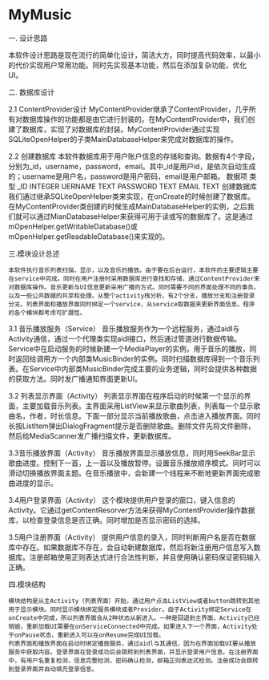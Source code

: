 # MyMusic

一. 设计思路

   本软件设计思路是现在流行的简单化设计，简洁大方。同时提高代码效率，以最小的代价实现用户常用功能。同时先实现基本功能，然后在添加复杂功能，优化UI。

二. 数据库设计

2.1 ContentProvider设计
    MyContentProvider继承了ContentProvider，几乎所有对数据库操作的功能都是由它进行封装的。在MyContentProvider中，我们创建了数据库，实现了对数据库的封装。MyContentProvider通过实现SQLiteOpenHelper的子类MainDatabaseHelper来完成对数据库的操作。
 
2.2 创建数据库
    本软件数据库用于用户账户信息的存储和查询。数据有4个字段，分别为_id，username，password，email。其中_id是用户id，是依次自动生成的；username是用户名，password是用户密码，email是用户邮箱。
         数据项                 类型
         _ID                    INTEGER
         UERNAME                TEXT
         PASSWORD               TEXT
         EMAIL                  TEXT
    创建数据库我们通过继承SQLiteOpenHelper类来实现，在onCreate的时候创建了数据库。在MyContentProvider类创建的时候生成MainDatabaseHelper的实例，之后我们就可以通过MianDatabaseHelper来获得可用于读或写的数据库了。这是通过mOpenHelper.getWritableDatabase()或mOpenHelper.getReadableDatabase()来实现的。

三.模块设计总述

    本软件执行音乐列表扫描，显示，以及音乐的播放。由于要在后台运行，本软件的主要逻辑主要在service中完成。同时在用户注册时采用数据库进行查找和存储，通过ContentProvider来对数据库操作。音乐更新与UI信息更新采用广播的方式。同时需要不同的界面处理不同的事务。以及一些公共数据的共享和处理。从整个activity栈分析，有2个分支，播放分支和注册登录分支。列表界面和播放界面同时绑定一个service，从service取数据来更新界面信息。程序的各个模块都考虑可扩展性。

3.1 音乐播放服务（Service）
    音乐播放服务作为一个远程服务，通过aidl与Activity通信，通过一个代理类实现aidl接口，然后通过管道进行数据传输。Service中在启动服务的时候新建一个MediaPlayer的实例，用于音乐的播放，同时返回给调用方一个内部类MusicBinder的实例。同时扫描数据库得到一个音乐列表。在Service中内部类MusicBinder完成主要的业务逻辑，同时会提供各种数据的获取方法。同时发广播通知界面更新UI。

3.2 列表显示界面（Activity）
    列表显示界面在程序启动的时候第一个显示的界面，主要加载音乐列表。主界面采用ListView来显示歌曲列表，列表每一个显示歌曲名，作者，时长信息。下面一部分显示当前播放歌曲，点击进入播放界面。同时长按ListItem弹出DialogFragment提示是否删除歌曲。删除文件先将文件删除，然后给MediaScanner发广播扫描文件，更新数据库。

3.3音乐播放界面（Activity）
    音乐播放界面显示播放信息，同时用SeekBar显示歌曲进度。控制下一首，上一首以及播放暂停。设置音乐播放顺序模式。同时可以滑动切换播放界面主题。在音乐播放中，会新建一个线程来不断地更新界面完成歌曲进度的显示。

3.4用户登录界面（Activity）
    这个模块提供用户登录的窗口，键入信息的Activity。它通过getContentResorver方法来获得MyContentProvider操作数据库，以检查登录信息是否正确。同时增加是否显示密码的选择。

3.5用户注册界面（Activity）
    提供用户信息的录入，同时判断用户名是否在数据库中存在。如果数据库不存在，会自动新建数据库，然后将新注册用户信息写入数据库。注册邮箱使用正则表达式进行合法性判断，并且使用确认密码保证密码输入正确。

四.模块结构

    模块结构是从主Activity（列表界面）开始，通过用户点击ListView或者button跳转到其他用于显示模块。同时显示模块绑定服务模块或者Provider。由于Activity绑定Service在onCreate中完成，所以列表界面会从2种状态从新进入。一种是回退到主界面，Activity已经销毁，重新加载UI需要在onServiceConnected中完成。如果进入下一个界面，Activity处于onPause状态，重新进入可以在onResume完成UI加载。
    列表界面和播放界面在启动时绑定播放服务，通过aidl与其通信，因为在界面加载UI要从播放服务中获取内容。登录界面在登录成功后会跳转到列表界面，并显示登录用户信息。在注册界面中，有用户名重复检测，信息完整检测，密码确认检测，邮箱正则表达式检测。注册成功会跳转到登录界面并自动填充登录信息。


